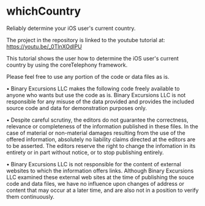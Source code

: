 # whichCountry
Reliably determine your iOS user's current country.

The project in the repository is linked to the youtube tutorial at:
https://youtu.be/_0TlnXOdIPU

This tutorial shows the user how to determine the iOS user's current
country by using the coreTelephony framework.

Please feel free to use any portion of the code or data files as is.

• Binary Excursions LLC makes the following code freely available to anyone who wants but use the code as is. Binary Excursions LLC is not responsible for any misuse of the data provided and provides the included source code and data for demonstration purposes only.

• Despite careful scrutiny, the editors do not guarantee the correctness, relevance or completeness of the information published in these files. In the case of material or non-material damages resulting from the use of the offered information, absolutely no liability claims directed at the editors are to be asserted. The editors reserve the right to change the infomation in its entirety or in part without notice, or to stop publishing entirely. 

• Binary Excursions LLC is not responsible for the content of external websites to which the information offers links. Although Binary Excursions LLC examined these external web sites at the time of publishing the souce code and data files, we have no influence upon changes of address or content that may occur at a later time, and are also not in a position to verify them continuously. 
